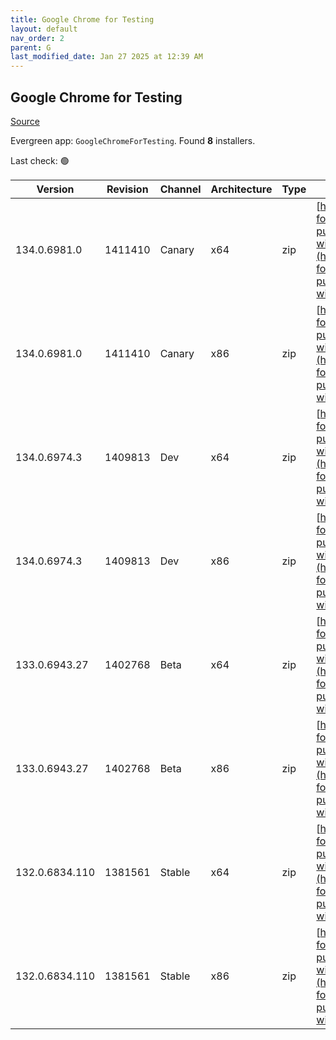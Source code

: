 ```yaml
---
title: Google Chrome for Testing
layout: default
nav_order: 2
parent: G
last_modified_date: Jan 27 2025 at 12:39 AM
---
```


## Google Chrome for Testing

[Source](https://googlechromelabs.github.io/chrome-for-testing/)

Evergreen app: `GoogleChromeForTesting`. Found **8** installers.

Last check: 🟢

| Version        | Revision | Channel | Architecture | Type | URI                                                                                                                                                                                              |
| -------------- | -------- | ------- | ------------ | ---- | ------------------------------------------------------------------------------------------------------------------------------------------------------------------------------------------------ |
| 134.0.6981.0   | 1411410  | Canary  | x64          | zip  | [https://storage.googleapis.com/chrome-for-testing-public/134.0.6981.0/win64/chrome-win64.zip](https://storage.googleapis.com/chrome-for-testing-public/134.0.6981.0/win64/chrome-win64.zip)     |
| 134.0.6981.0   | 1411410  | Canary  | x86          | zip  | [https://storage.googleapis.com/chrome-for-testing-public/134.0.6981.0/win32/chrome-win32.zip](https://storage.googleapis.com/chrome-for-testing-public/134.0.6981.0/win32/chrome-win32.zip)     |
| 134.0.6974.3   | 1409813  | Dev     | x64          | zip  | [https://storage.googleapis.com/chrome-for-testing-public/134.0.6974.3/win64/chrome-win64.zip](https://storage.googleapis.com/chrome-for-testing-public/134.0.6974.3/win64/chrome-win64.zip)     |
| 134.0.6974.3   | 1409813  | Dev     | x86          | zip  | [https://storage.googleapis.com/chrome-for-testing-public/134.0.6974.3/win32/chrome-win32.zip](https://storage.googleapis.com/chrome-for-testing-public/134.0.6974.3/win32/chrome-win32.zip)     |
| 133.0.6943.27  | 1402768  | Beta    | x64          | zip  | [https://storage.googleapis.com/chrome-for-testing-public/133.0.6943.27/win64/chrome-win64.zip](https://storage.googleapis.com/chrome-for-testing-public/133.0.6943.27/win64/chrome-win64.zip)   |
| 133.0.6943.27  | 1402768  | Beta    | x86          | zip  | [https://storage.googleapis.com/chrome-for-testing-public/133.0.6943.27/win32/chrome-win32.zip](https://storage.googleapis.com/chrome-for-testing-public/133.0.6943.27/win32/chrome-win32.zip)   |
| 132.0.6834.110 | 1381561  | Stable  | x64          | zip  | [https://storage.googleapis.com/chrome-for-testing-public/132.0.6834.110/win64/chrome-win64.zip](https://storage.googleapis.com/chrome-for-testing-public/132.0.6834.110/win64/chrome-win64.zip) |
| 132.0.6834.110 | 1381561  | Stable  | x86          | zip  | [https://storage.googleapis.com/chrome-for-testing-public/132.0.6834.110/win32/chrome-win32.zip](https://storage.googleapis.com/chrome-for-testing-public/132.0.6834.110/win32/chrome-win32.zip) |
